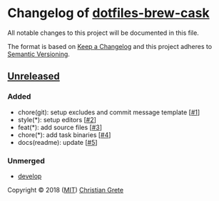 # Changelog of [dotfiles-brew-cask][github-url]

All notable changes to this project will be documented in this file.

The format is based on [Keep a Changelog][keep-a-changelog-url] and this project adheres to [Semantic Versioning][semver-url].

## [Unreleased]

### Added

- chore(git): setup excludes and commit message template [[#1](https://github.com/ChristianGrete/dotfiles-brew-cask/pull/1)]
- style(*): setup editors [[#2](https://github.com/ChristianGrete/dotfiles-brew-cask/pull/2)]
- feat(*): add source files [[#3](https://github.com/ChristianGrete/dotfiles-brew-cask/pull/3)]
- chore(*): add task binaries [[#4](https://github.com/ChristianGrete/dotfiles-brew-cask/pull/4)]
- docs(readme): update [[#5](https://github.com/ChristianGrete/dotfiles-brew-cask/pull/5)]

### Unmerged

- [develop]

[Unreleased]: https://github.com/ChristianGrete/dotfiles-brew-cask/compare/2491ed49a82abf57d4ab84bf40b6d3adbb37fc10...develop
[develop]: https://github.com/ChristianGrete/dotfiles-brew-cask/compare/master...develop

Copyright © 2018 ([MIT](LICENSE.md)) [Christian Grete](https://christiangrete.com)

[github-url]: https://github.com/ChristianGrete/dotfiles-brew-cask
[keep-a-changelog-url]: http://keepachangelog.com/en/1.0.0/
[semver-url]: http://semver.org/spec/v2.0.0.html